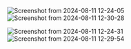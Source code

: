 
![Screenshot from 2024-08-11 12-24-05](https://github.com/user-attachments/assets/27389c88-d445-4ebc-be11-bef4f7d8f9a9)
![Screenshot from 2024-08-11 12-30-28](https://github.com/user-attachments/assets/f8bb470f-182e-4bec-8b93-d16249c17c03)


![Screenshot from 2024-08-11 12-24-31](https://github.com/user-attachments/assets/e4294dde-d7de-4dac-bbce-fcf1b414717c)
![Screenshot from 2024-08-11 12-29-54](https://github.com/user-attachments/assets/e4d56302-feaf-46b2-b65a-59360a893d89)
